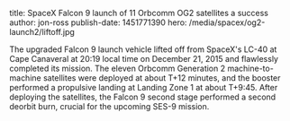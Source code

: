 title: SpaceX Falcon 9 launch of 11 Orbcomm OG2 satellites a success
author: jon-ross
publish-date: 1451771390
hero: /media/spacex/og2-launch2/liftoff.jpg

The upgraded Falcon 9 launch vehicle lifted off from SpaceX's LC-40 at
Cape Canaveral at 20:19 local time on December 21, 2015 and flawlessly
completed its mission. The eleven Orbcomm Generation 2
machine-to-machine satellites were deployed at about T+12 minutes, and
the booster performed a propulsive landing at Landing Zone 1 at about
T+9:45. After deploying the satellites, the Falcon 9 second stage
performed a second deorbit burn, crucial for the upcoming SES-9
mission.
